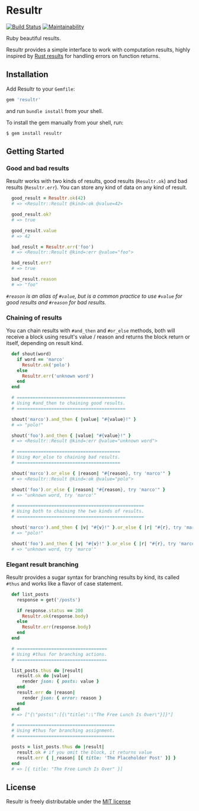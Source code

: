 # Resultr

[![Build Status](https://travis-ci.org/leocamelo/resultr.svg?branch=master)](https://travis-ci.org/leocamelo/resultr)
[![Maintainability](https://api.codeclimate.com/v1/badges/d59916bca76b37153273/maintainability)](https://codeclimate.com/github/leocamelo/resultr/maintainability)

Ruby beautiful results.

Resultr provides a simple interface to work with computation results, highly
inspired by [Rust results](https://doc.rust-lang.org/std/result) for handling
errors on function returns.

## Installation

Add Resultr to your `Gemfile`:

```ruby
gem 'resultr'
```

and run `bundle install` from your shell.

To install the gem manually from your shell, run:

```shell
$ gem install resultr
```

## Getting Started

### Good and bad results

Resultr works with two kinds of results, good results (`Resultr.ok`) and bad
results (`Resultr.err`). You can store any kind of data on any kind of result.

```ruby
  good_result = Resultr.ok(42)
  # => <Resultr::Result @kind=:ok @value=42>

  good_result.ok?
  # => true

  good_result.value
  # => 42

  bad_result = Resultr.err('foo')
  # => <Resultr::Result @kind=:err @value="foo">

  bad_result.err?
  # => true

  bad_result.reason
  # => "foo"
```

*`#reason` is an alias of `#value`, but is a common practice
to use `#value` for good results and `#reason` for bad results.*

### Chaining of results

You can chain results with `#and_then` and `#or_else` methods,
both will receive a block using result's value / reason and returns
the block return or itself, depending on result kind.

```ruby
  def shout(word)
    if word == 'marco'
      Resultr.ok('polo')
    else
      Resultr.err('unknown word')
    end
  end

  # =========================================
  # Using #and_then to chaining good results.
  # =========================================

  shout('marco').and_then { |value| "#{value}!" }
  # => "polo!"

  shout('foo').and_then { |value| "#{value}!" }
  # => <Resultr::Result @kind=:err @value="unknown word">

  # =======================================
  # Using #or_else to chaining bad results.
  # =======================================

  shout('marco').or_else { |reason| "#{reason}, try 'marco'" }
  # => <Resultr::Result @kind=:ok @value="polo">

  shout('foo').or_else { |reason| "#{reason}, try 'marco'" }
  # => "unknown word, try 'marco'"

  # ================================================
  # Using both to chaining the two kinds of results.
  # ================================================

  shout('marco').and_then { |v| "#{v}!" }.or_else { |r| "#{r}, try 'marco'" }
  # => "polo!"

  shout('foo').and_then { |v| "#{v}!" }.or_else { |r| "#{r}, try 'marco'" }
  # => "unknown word, try 'marco'"
```

### Elegant result branching

Resultr provides a sugar syntax for branching results by kind,
its called `#thus` and works like a flavor of case statement.

```ruby
  def list_posts
    response = get('/posts')

    if response.status == 200
      Resultr.ok(response.body)
    else
      Resultr.err(response.body)
    end
  end

  # ==================================
  # Using #thus for branching actions.
  # ==================================

  list_posts.thus do |result|
    result.ok do |value|
      render json: { posts: value }
    end
    result.err do |reason|
      render json: { error: reason }
    end
  end
  # => ["{\"posts\":[{\"title\":\"The Free Lunch Is Over\"}]}"]

  # =====================================
  # Using #thus for branching assignment.
  # =====================================

  posts = list_posts.thus do |result|
    result.ok # if you omit the block, it returns value
    result.err { |_reason| [{ title: 'The Placeholder Post' }] }
  end
  # => [{ title: "The Free Lunch Is Over" }]
```

## License

Resultr is freely distributable under the
[MIT license](https://github.com/leocamelo/minitooltip/blob/master/LICENSE)
